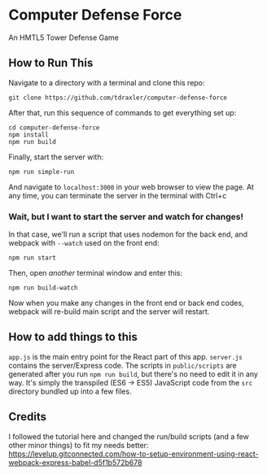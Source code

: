 # Computer Defense Force
An HMTL5 Tower Defense Game

## How to Run This
Navigate to a directory with a terminal and clone this repo:
```
git clone https://github.com/tdraxler/computer-defense-force
```

After that, run this sequence of commands to get everything set up:
```
cd computer-defense-force
npm install
npm run build
```

Finally, start the server with:
```
npm run simple-run
```
And navigate to `localhost:3000` in your web browser to view the page.
At any time, you can terminate the server in the terminal with Ctrl+c

### Wait, but I want to start the server and watch for changes!
In that case, we'll run a script that uses nodemon for the back end, and webpack with `--watch` used on the front end:

```
npm run start
```
Then, open *another* terminal window and enter this:
```
npm run build-watch
```
Now when you make any changes in the front end or back end codes, webpack will re-build main script and the server will restart.

## How to add things to this

`app.js` is the main entry point for the React part of this app.
`server.js` contains the server/Express code.
The scripts in `public/scripts` are generated after you run `npm run build`, but there's no need to edit it in any way. It's simply the transpiled (ES6 -> ES5) JavaScript code from the `src` directory bundled up into a few files.

## Credits
I followed the tutorial here and changed the run/build scripts (and a few other minor things) to fit my needs better:
https://levelup.gitconnected.com/how-to-setup-environment-using-react-webpack-express-babel-d5f1b572b678